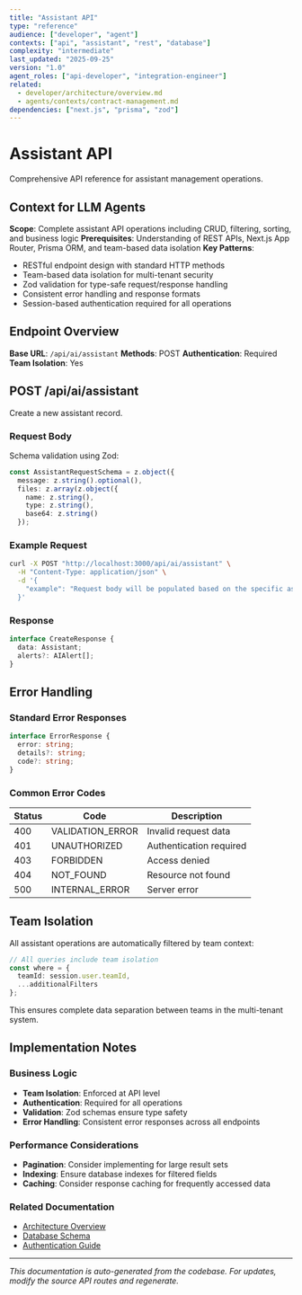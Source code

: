 ```yaml
---
title: "Assistant API"
type: "reference"
audience: ["developer", "agent"]
contexts: ["api", "assistant", "rest", "database"]
complexity: "intermediate"
last_updated: "2025-09-25"
version: "1.0"
agent_roles: ["api-developer", "integration-engineer"]
related:
  - developer/architecture/overview.md
  - agents/contexts/contract-management.md
dependencies: ["next.js", "prisma", "zod"]
---
```


# Assistant API

Comprehensive API reference for assistant management operations.

## Context for LLM Agents

**Scope**: Complete assistant API operations including CRUD, filtering, sorting, and business logic
**Prerequisites**: Understanding of REST APIs, Next.js App Router, Prisma ORM, and team-based data isolation
**Key Patterns**:
- RESTful endpoint design with standard HTTP methods
- Team-based data isolation for multi-tenant security
- Zod validation for type-safe request/response handling
- Consistent error handling and response formats
- Session-based authentication required for all operations

## Endpoint Overview

**Base URL**: `/api/ai/assistant`
**Methods**: POST
**Authentication**: Required
**Team Isolation**: Yes




## POST /api/ai/assistant

Create a new assistant record.

### Request Body


Schema validation using Zod:

```typescript
const AssistantRequestSchema = z.object({
  message: z.string().optional(),
  files: z.array(z.object({
    name: z.string(),
    type: z.string(),
    base64: z.string()
  });
```


### Example Request

```bash
curl -X POST "http://localhost:3000/api/ai/assistant" \
  -H "Content-Type: application/json" \
  -d '{
    "example": "Request body will be populated based on the specific assistant schema"
  }'
```

### Response

```typescript
interface CreateResponse {
  data: Assistant;
  alerts?: AIAlert[];
}
```






## Error Handling

### Standard Error Responses

```typescript
interface ErrorResponse {
  error: string;
  details?: string;
  code?: string;
}
```

### Common Error Codes

| Status | Code | Description |
|--------|------|-------------|
| 400 | VALIDATION_ERROR | Invalid request data |
| 401 | UNAUTHORIZED | Authentication required |
| 403 | FORBIDDEN | Access denied |
| 404 | NOT_FOUND | Resource not found |
| 500 | INTERNAL_ERROR | Server error |


## Team Isolation

All assistant operations are automatically filtered by team context:

```typescript
// All queries include team isolation
const where = {
  teamId: session.user.teamId,
  ...additionalFilters
};
```

This ensures complete data separation between teams in the multi-tenant system.


## Implementation Notes

### Business Logic
- **Team Isolation**: Enforced at API level
- **Authentication**: Required for all operations
- **Validation**: Zod schemas ensure type safety
- **Error Handling**: Consistent error responses across all endpoints

### Performance Considerations
- **Pagination**: Consider implementing for large result sets
- **Indexing**: Ensure database indexes for filtered fields
- **Caching**: Consider response caching for frequently accessed data

### Related Documentation
- [Architecture Overview](../../developer/architecture/overview.md)
- [Database Schema](../../developer/architecture/database.md)
- [Authentication Guide](../../developer/authentication.md)

---

*This documentation is auto-generated from the codebase. For updates, modify the source API routes and regenerate.*